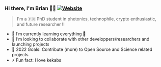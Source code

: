 ### Hi there, I'm Brian 🧑‍🎓 [![Website](https://img.shields.io/website?label=curiositas.me&style=for-the-badge&url=https%3A%2F%2Fcuriositas.me)](https://curiositas.me)

> I'm a 🇫🇷 PhD student in photonics, technophile, crypto enthusiastic, and future researcher !!

- 🌱 I’m currently learning everything 🤣
- 👯 I’m looking to collaborate with other developpers/researchers and launching projects
- 🥅 2022 Goals: Contribute (more) to Open Source and Science related projects
- ⚡ Fun fact: I love kekabs



